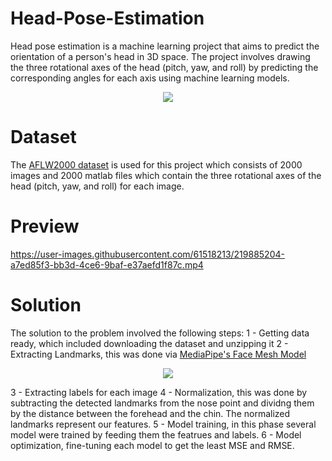 # Head-Pose-Estimation

Head pose estimation is a machine learning project that aims to predict the orientation of a person's head in 3D space. The project involves drawing the three rotational axes of the head (pitch, yaw, and roll) by predicting the corresponding angles for each axis using machine learning models.
<p align="center">
  <img src="https://user-images.githubusercontent.com/61518213/219884122-bc4dca9b-4487-468a-90a3-8aafe7d0f050.png"/>
</p>

# Dataset
The [AFLW2000 dataset](http://www.cbsr.ia.ac.cn/users/xiangyuzhu/projects/3DDFA/Database/AFLW2000-3D.zip) is used for this project which consists of 2000 images and 2000 matlab files which contain the three rotational axes of the head (pitch, yaw, and roll) for each image.

# Preview

https://user-images.githubusercontent.com/61518213/219885204-a7ed85f3-bb3d-4ce6-9baf-e37aefd1f87c.mp4



# Solution
The solution to the problem involved the following steps:
1 - Getting data ready, which included downloading the dataset and unzipping it
2 - Extracting Landmarks, this was done via [MediaPipe's Face Mesh Model](https://google.github.io/mediapipe/solutions/face_mesh.html)
<p align="center">
  <img src="https://user-images.githubusercontent.com/61518213/219885056-760f3b46-051e-486f-ae1a-c7204c9531d8.png"/>
</p>
3 - Extracting labels for each image
4 - Normalization, this was done by subtracting the detected landmarks from the nose point and dividng them by the distance between the forehead and the chin. The normalized landmarks represent our features.
5 - Model training, in this phase several model were trained by feeding them the featrues and labels.
6 - Model optimization, fine-tuning each model to get the least MSE and RMSE.
